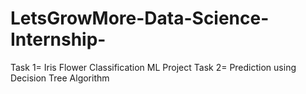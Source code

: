 # LetsGrowMore-Data-Science-Internship-

Task 1= Iris Flower Classification ML Project 
Task 2= Prediction using Decision Tree Algorithm
